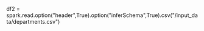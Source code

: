 df2 = spark.read.option("header",True).option("inferSchema",True).csv("/input_data/departments.csv")
